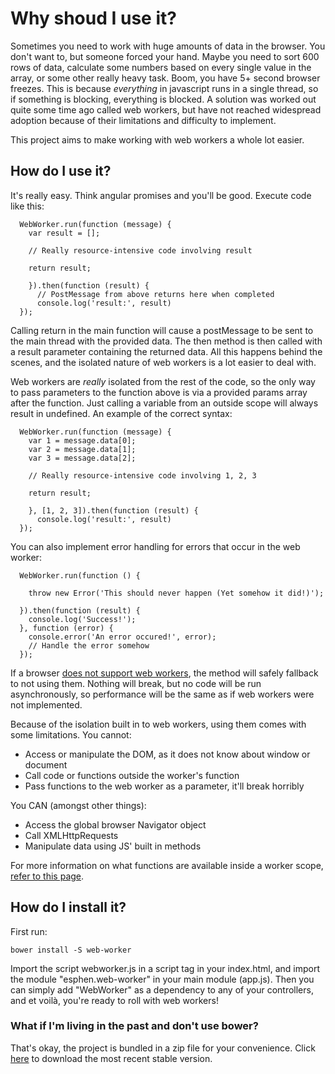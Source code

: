 # Why shoud I use it?
Sometimes you need to work with huge amounts of data in the browser. You don't want to, but someone forced your hand. Maybe you need to sort 600 rows of data, calculate some numbers based on every single value in the array, or some other really heavy task. Boom, you have 5+ second browser freezes. This is because *everything* in javascript runs in a single thread, so if something is blocking, everything is blocked. A solution was worked out quite some time ago called web workers, but have not reached widespread adoption because of their limitations and difficulty to implement. 

This project aims to make working with web workers a whole lot easier. 

## How do I use it?
It's really easy. Think angular promises and you'll be good. Execute code like this:
```
  WebWorker.run(function (message) {
    var result = [];
  
    // Really resource-intensive code involving result
  
    return result;

    }).then(function (result) {
      // PostMessage from above returns here when completed
      console.log('result:', result)
  });
```

Calling return in the main function will cause a postMessage to be sent to the main thread with the provided data. The then method is then called with a result parameter containing the returned data. All this happens behind the scenes, and the isolated nature of web workers is a lot easier to deal with.

Web workers are *really* isolated from the rest of the code, so the only way to pass parameters to the function above is via a provided params array after the function. Just calling a variable from an outside scope will always result in undefined. An example of the correct syntax:

```
  WebWorker.run(function (message) {
    var 1 = message.data[0];
    var 2 = message.data[1];
    var 3 = message.data[2];
  
    // Really resource-intensive code involving 1, 2, 3
  
    return result;
  
    }, [1, 2, 3]).then(function (result) {
      console.log('result:', result)
  });
```

You can also implement error handling for errors that occur in the web worker:

```
  WebWorker.run(function () {
  
    throw new Error('This should never happen (Yet somehow it did!)');
  
  }).then(function (result) {
    console.log('Success!');
  }, function (error) {
    console.error('An error occured!', error);
    // Handle the error somehow
  });
```

If a browser [does not support web workers](http://caniuse.com/#feat=webworkers), the method will safely fallback to not using them. Nothing will break, but no code will be run asynchronously, so performance will be the same as if web workers were not implemented.

Because of the isolation built in to web workers, using them comes with some limitations. You cannot:
 - Access or manipulate the DOM, as it does not know about window or document 
 - Call code or functions outside the worker's function
 - Pass functions to the web worker as a parameter, it'll break horribly

You CAN (amongst other things):
 - Access the global browser Navigator object
 - Call XMLHttpRequests
 - Manipulate data using JS' built in methods
 
For more information on what functions are available inside a worker scope, [refer to this page](https://developer.mozilla.org/en-US/docs/Web/API/Worker/Functions_and_classes_available_to_workers).

## How do I install it?
First run:
```
bower install -S web-worker
```
Import the script webworker.js in a script tag in your index.html, and import the module "esphen.web-worker" in your main module (app.js). Then you can simply add "WebWorker" as a dependency to any of your controllers, and et voilà, you're ready to roll with web workers!

### What if I'm living in the past and don't use bower?
That's okay, the project is bundled in a zip file for your convenience. Click [here](https://github.com/esphen/web-worker/raw/master/dist/webworker.zip) to download the most recent stable version.
